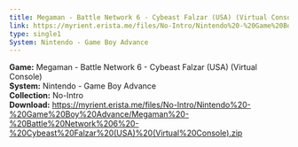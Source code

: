 ```yaml
---
title: Megaman - Battle Network 6 - Cybeast Falzar (USA) (Virtual Console)
link: https://myrient.erista.me/files/No-Intro/Nintendo%20-%20Game%20Boy%20Advance/Megaman%20-%20Battle%20Network%206%20-%20Cybeast%20Falzar%20(USA)%20(Virtual%20Console).zip
type: single1
System: Nintendo - Game Boy Advance
---
```

<b>Game:</b> Megaman - Battle Network 6 - Cybeast Falzar (USA) (Virtual Console)<br>
<b>System:</b> Nintendo - Game Boy Advance<br>
<b>Collection:</b> No-Intro<br>
<b>Download:</b> https://myrient.erista.me/files/No-Intro/Nintendo%20-%20Game%20Boy%20Advance/Megaman%20-%20Battle%20Network%206%20-%20Cybeast%20Falzar%20(USA)%20(Virtual%20Console).zip